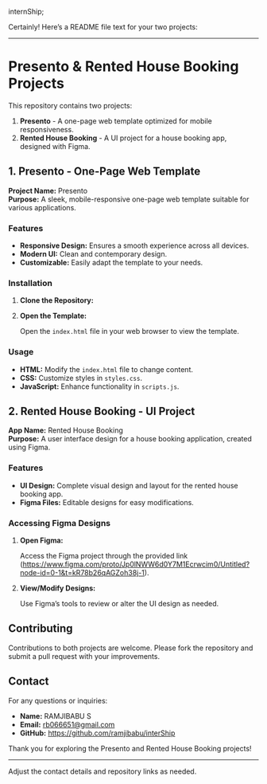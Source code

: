 internShip;

Certainly! Here’s a README file text for your two projects:

---

# Presento & Rented House Booking Projects

This repository contains two projects:

1. **Presento** - A one-page web template optimized for mobile responsiveness.
2. **Rented House Booking** - A UI project for a house booking app, designed with Figma.

## 1. Presento - One-Page Web Template

**Project Name:** Presento  
**Purpose:** A sleek, mobile-responsive one-page web template suitable for various applications.

### Features

- **Responsive Design:** Ensures a smooth experience across all devices.
- **Modern UI:** Clean and contemporary design.
- **Customizable:** Easily adapt the template to your needs.

### Installation

1. **Clone the Repository:**

 

2. **Open the Template:**
   
   Open the `index.html` file in your web browser to view the template.

### Usage

- **HTML:** Modify the `index.html` file to change content.
- **CSS:** Customize styles in `styles.css`.
- **JavaScript:** Enhance functionality in `scripts.js`.

## 2. Rented House Booking - UI Project

**App Name:** Rented House Booking  
**Purpose:** A user interface design for a house booking application, created using Figma.

### Features

- **UI Design:** Complete visual design and layout for the rented house booking app.
- **Figma Files:** Editable designs for easy modifications.

### Accessing Figma Designs

1. **Open Figma:**
   
   Access the Figma project through the provided link (https://www.figma.com/proto/Jp0lNWW6d0Y7M1Ecrwcim0/Untitled?node-id=0-1&t=kR78b26qAGZoh38j-1).

2. **View/Modify Designs:**
   
   Use Figma’s tools to review or alter the UI design as needed.

## Contributing

Contributions to both projects are welcome. Please fork the repository and submit a pull request with your improvements.


## Contact

For any questions or inquiries:

- **Name:** RAMJIBABU S
- **Email:** rb066651@gmail.com
- **GitHub:** https://github.com/ramjibabu/interShip

Thank you for exploring the Presento and Rented House Booking projects!

---

Adjust the contact details and repository links as needed.
